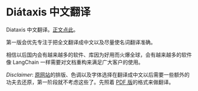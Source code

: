 # Diátaxis 中文翻译

Diataxis 中文翻译。[正文点此](.Diátaxis_all_in_one.md)。

第一版会优先专注于把全文翻译成中文以及尽量使名词翻译准确。

相信以后国内会有越来越多的软件、库因为好用而火爆全球，会有越来越多的软件像 LangChain 一样需要对文档重构来满足广大客户的使用。

*Disclaimer*: [原网站](https://diataxis.fr/)的排版、色调以及字体选择在翻译成中文以后需要一些额外的功夫去还原，第一阶段就不考虑这些了。先照着 [PDF 版](https://diataxis.fr/_/downloads/en/latest/pdf/)的格式来做翻译。
 